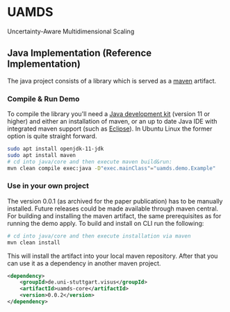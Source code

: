 # UAMDS
Uncertainty-Aware Multidimensional Scaling

## Java Implementation (Reference Implementation)
The java project consists of a library which is served as a [maven](https://maven.apache.org/what-is-maven.html) artifact.

### Compile & Run Demo
To compile the library you'll need a [Java development kit](https://adoptopenjdk.net/) (version 11 or higher) and either an installation of maven, or an up to date Java IDE with integrated maven support (such as [Eclipse](https://www.eclipse.org/)).
In Ubuntu Linux the former option is quite straight forward.
```sh
sudo apt install openjdk-11-jdk
sudo apt install maven
# cd into java/core and then execute maven build&run:
mvn clean compile exec:java -D"exec.mainClass"="uamds.demo.Example"
```

### Use in your own project
The version 0.0.1 (as archived for the paper publication) has to be manually installed. Future releases could be made available through maven central.
For building and installing the maven artifact, the same prerequisites as for running the demo apply. To build and install on CLI run the following:
```sh
# cd into java/core and then execute installation via maven
mvn clean install
```
This will install the artifact into your local maven repository. After that you can use it as a dependency in another maven project.
```xml
<dependency>
	<groupId>de.uni-stuttgart.visus</groupId>
	<artifactId>uamds-core</artifactId>
	<version>0.0.2</version>
</dependency>
```



